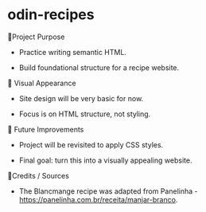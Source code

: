 # odin-recipes
📌Project Purpose
- Practice writing semantic HTML.

- Build foundational structure for a recipe website.

🎨 Visual Appearance
- Site design will be very basic for now.

- Focus is on HTML structure, not styling.

🔧 Future Improvements
- Project will be revisited to apply CSS styles.

- Final goal: turn this into a visually appealing website.

📌Credits / Sources
- The Blancmange recipe was adapted from Panelinha - https://panelinha.com.br/receita/manjar-branco.